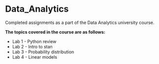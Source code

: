 # Data_Analytics
Completed assignments as a part of the Data Analytics university course.

**The topics covered in the course are as follows:**
- Lab 1 - Python review
- Lab 2 - Intro to stan
- Lab 3 - Probability distribution
- Lab 4 - Linear models
